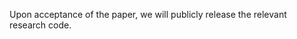 <!--# EDB-Net
This project is the code implementation of the paper "EDB-Net: Entropy Dual-Branch Network for Improved Few-Shot Text Classification".
# Data
The datasets required for the experiment are shown in the table below. 
| Dataset | Avg. Length | Samples | Train / Valid / Test |
| ---- | ---- | ---- | ---- |
| HuffPost | 11.48 | 36900 | 20 / 5 / 16 |
| Amazon | 143.46 | 24000 | 10 / 5 / 9 |
| Reuters | 181.41 | 620 | 15 / 5 / 11 |
| 20News | 279.32 | 18828 | 8 / 5 / 7 |
| Banking77 | 11.77 | 13083 | 25 / 25 / 27 |
| HWU64 | 6.57 | 11036 | 23 / 16 / 25 |
| Liu57 | 6.66 | 25478 | 18 / 18 / 18 |
| Clinc150 | 8.31 | 22500 | 50 / 50 / 50 |
# Quick start
```key
conda create -n EDB python=3.7
source activate EDB
pip install -r requirements.txt
sh run.sh
``` 
Noting: before you start, you should download bert-base-uncased from https://huggingface.co/google-bert/bert-base-uncased, and change the path to your own file path.
-->
Upon acceptance of the paper, we will publicly release the relevant research code.
